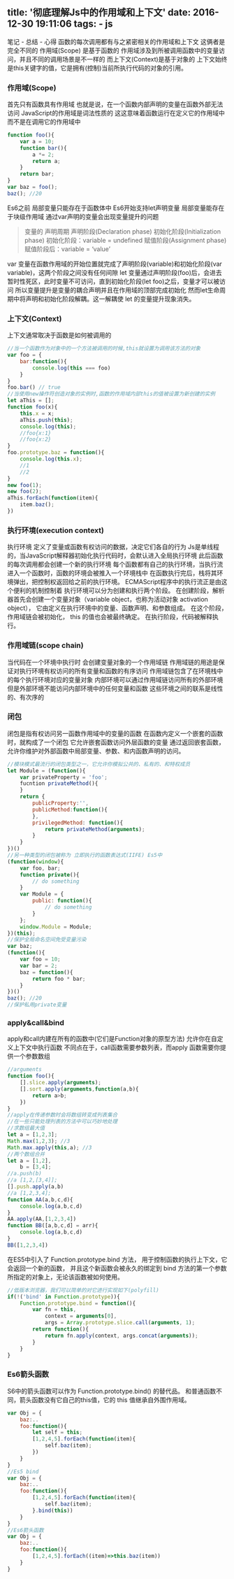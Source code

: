 title: '彻底理解Js中的作用域和上下文'
date: 2016-12-30 19:11:06
tags:
    - js
---
笔记 - 总结 - 心得
函数的每次调用都有与之紧密相关的作用域和上下文
这俩者是完全不同的
作用域(Scope) 是基于函数的
作用域涉及到所被调用函数中的变量访问，并且不同的调用场景是不一样的
而上下文(Context)是基于对象的
上下文始终是this关键字的值，它是拥有(控制)当前所执行代码的对象的引用。
<!--more-->

### 作用域(Scope)
首先只有函数具有作用域
也就是说，在一个函数内部声明的变量在函数外部无法访问
JavaScript的作用域是词法性质的
这这意味着函数运行在定义它的作用域中
而不是在调用它的作用域中
```javascript
function foo(){
    var a = 10;
    function bar(){
        a *= 2;
        return a;
    }
    return bar;
}
var baz = foo();
baz(); //20
```
Es6之前 局部变量只能存在于函数体中
Es6开始支持let声明变量 局部变量能存在于块级作用域
通过var声明的变量会出现变量提升的问题

> 变量的 声明周期
  声明阶段(Declaration phase)
  初始化阶段(Initialization phase)
  初始化阶段：variable = undefined
  赋值阶段(Assignment phase)
  赋值阶段后：variable = ‘value’

var
变量在函数作用域的开始位置就完成了声明阶段(variable)和初始化阶段(var variable)，这两个阶段之间没有任何间隙
let
变量通过声明阶段(foo)后，会进去暂时性死区，此时变量不可访问，直到初始化阶段(let foo)之后，变量才可以被访问
所以变量提升是变量的耦合声明并且在作用域的顶部完成初始化
然而let生命周期中将声明和初始化阶段解耦。这一解耦使 let 的变量提升现象消失。

### 上下文(Context)
上下文通常取决于函数是如何被调用的
```javascript
//当一个函数作为对象中的一个方法被调用的时候,this就设置为调用该方法的对象
var foo = {
    bar:function(){
        console.log(this === foo)
    }
}
foo.bar() // true
//当使用new操作符创造对象的实例时,函数的作用域内部this的值被设置为新创建的实例
let aThis = [];
function foo(x){
    this.x = x;
    aThis.push(this);
    console.log(this);
    //foo{x:1}
    //foo{x:2}
}
foo.prototype.baz = function(){
    console.log(this.x);
    //1
    //2
}
new foo(1);
new foo(2);
aThis.forEach(function(item){
    item.baz();
})
```

### 执行环境(execution context)

执行环境 定义了变量或函数有权访问的数据，决定它们各自的行为
Js是单线程的，当JavaScript解释器初始化执行代码时，会默认进入全局执行环境
此后函数的每次调用都会创建一个新的执行环境
每个函数都有自己的执行环境，当执行流进入一个函数时，函数的环境会被推入一个环境栈中
在函数执行完后，栈将其环境弹出，把控制权返回给之前的执行环境。
ECMAScript程序中的执行流正是由这个便利的机制控制着
执行环境可以分为创建和执行两个阶段。
在创建阶段，解析器首先会创建一个变量对象（variable object，也称为活动对象 activation object），
它由定义在执行环境中的变量、函数声明、和参数组成。
在这个阶段，作用域链会被初始化， this 的值也会被最终确定。
在执行阶段，代码被解释执行。

### 作用域链(scope chain)

当代码在一个环境中执行时
会创建变量对象的一个作用域链
作用域链的用途是保证对执行环境有权访问的所有变量和函数的有序访问
作用域链包含了在环境栈中的每个执行环境对应的变量对象
内部环境可以通过作用域链访问所有的外部环境
但是外部环境不能访问内部环境中的任何变量和函数
这些环境之间的联系是线性的、有次序的

### 闭包

闭包是指有权访问另一函数作用域中的变量的函数
在函数内定义一个嵌套的函数时，就构成了一个闭包
它允许嵌套函数访问外层函数的变量
通过返回嵌套函数，允许你维护对外部函数中局部变量、参数、和内函数声明的访问。
```javascript
//模块模式最流行的闭包类型之一，它允许你模拟公共的、私有的、和特权成员
let Module = (function(){
    var privateProperty = 'foo';
    fucntion privateMethod(){
    }
    return {
        publicProperty:'',
        publicMethod:function(){
        },
        privilegedMethod: function(){
            return privateMethod(arguments);
        }
    }
})()
//另一种类型的闭包被称为 立即执行的函数表达式(IIFE) Es5中
(function(window){
    var foo, bar;
    function private(){
        // do something
    }
    var Module = {
        public: function(){
            // do something
        }
    };
    window.Module = Module;
})(this);
//保护全局命名空间免受变量污染
var baz;
(function(){
    var foo = 10;
    var bar = 2;
    baz = function(){
        return foo * bar;
    }
})()
baz(); //20
//保护私用private变量
```

### apply&call&bind

apply和call内建在所有的函数中(它们是Function对象的原型方法)
允许你在自定义上下文中执行函数
不同点在于，call函数需要参数列表，而apply 函数需要你提供一个参数数组

```javascript
//arguments
function foo(){
    [].slice.apply(arguments);
    [].sort.apply(arguments,function(a,b){
        return a>b;
    })
}
//apply在传递参数时会将数组转变成列表集合
//在一些只能处理列表的方法中可以巧妙地处理
//求数组最大值
let a = [1,2,3];
Math.max(1,2,3); //3
Math.max.apply(this,a); //3
//两个数组合并
let a = [1,2],
    b = [3,4];
//a.push(b)
//a [1,2,[3,4]];
[].push.apply(a,b)
//a [1,2,3,4];
function AA(a,b,c,d){
    console.log(a,b,c,d)
}
AA.apply(AA,[1,2,3,4])
function BB([a,b,c,d] = arr){
    console.log(a,b,c,d)
}
BB([1,2,3,4])
```

在ES5中引入了 Function.prototype.bind 方法，
用于控制函数的执行上下文，它会返回一个新的函数，
并且这个新函数会被永久的绑定到 bind 方法的第一个参数所指定的对象上，无论该函数被如何使用。

```javascript
//低版本浏览器，我们可以简单的对它进行实现如下(polyfill)
if(!('bind' in Function.prototype)){
    Function.prototype.bind = function(){
        var fn = this,
            context = arguments[0],
            args = Array.prototype.slice.call(arguments, 1);
        return function(){
            return fn.apply(context, args.concat(arguments));
        }
    }
}
```

### Es6箭头函数

S6中的箭头函数可以作为 Function.prototype.bind() 的替代品。
和普通函数不同，箭头函数没有它自己的this值，它的 this 值继承自外围作用域。
```javascript
var Obj = {
    baz:..
    foo:function(){
        let self = this;
        [1,2,4,5].forEach(function(item){
            self.baz(item);
        })
    }
}
//Es5 bind
var Obj = {
    baz:..
    foo:function(){
        [1,2,4,5].forEach(function(item){
            self.baz(item);
        }.bind(this))
    }
}
//Es6箭头函数
var Obj = {
    baz:..
    foo:function(){
        [1,2,4,5].forEach((item)=>this.baz(item))
    }
}
```
